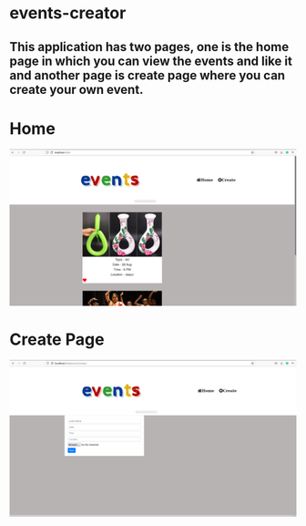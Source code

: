 # events-creator

## This application has two pages, one is the home page in which you can view the events and like it and another page is create page where you can create your own event.

# Home

![Alt text](static_files/images/home.png?raw=true "Title")

# Create Page

![Alt text](static_files/images/create.png?raw=true "Title")